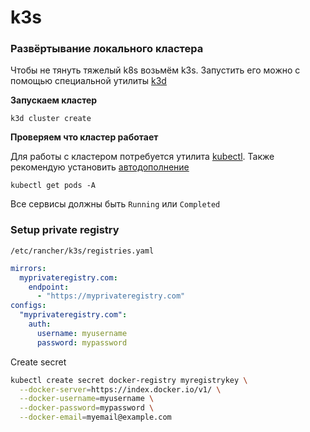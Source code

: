 # k3s

### **Развёртывание локального кластера**

Чтобы не тянуть тяжелый k8s возьмём k3s. Запустить его можно с помощью специальной утилиты [k3d](https://k3d.io/v5.5.1/)

**Запускаем кластер**

```
k3d cluster create
```

**Проверяем что кластер работает**

Для работы с кластером потребуется утилита [kubectl](https://kubernetes.io/ru/docs/tasks/tools/install-kubectl/). Также рекомендую установить [автодополнение](https://kubernetes.io/docs/reference/kubectl/cheatsheet/)

```
kubectl get pods -A
```

Все сервисы должны быть `Running` или `Completed`



### Setup private registry

`/etc/rancher/k3s/registries.yaml`

```yaml
mirrors:
  myprivateregistry.com:
    endpoint:
      - "https://myprivateregistry.com"
configs:
  "myprivateregistry.com":
    auth:
      username: myusername
      password: mypassword
```

Create secret

```bash
kubectl create secret docker-registry myregistrykey \
  --docker-server=https://index.docker.io/v1/ \
  --docker-username=myusername \
  --docker-password=mypassword \
  --docker-email=myemail@example.com

```
